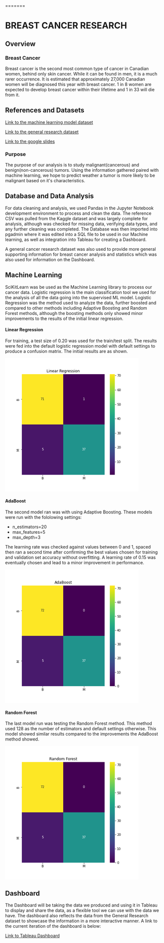 =======
# BREAST CANCER RESEARCH

## Overview

### Breast Cancer

Breast cancer is the second most common type of cancer in Canadian women, behind only skin cancer. While it can be found in men, it is a much rarer occurrence.  It is estimated that approximately 27,000 Canadian women will be diagnosed this year with breast cancer. 1 in 8 women are expected to develop breast cancer within their lifetime and 1 in 33 will die from it. 

## References and Datasets 

[Link to the machine learning model dataset](https://www.kaggle.com/code/abhinavbhuyan/classification-xgboost-with-bayesian-optimization)

[Link to the general research dataset](https://www.kaggle.com/code/sarwat182/breast-cancer-analysis/data)

[Link to the google slides](https://docs.google.com/presentation/d/1fotAlGPDRyW_qi-WU9KC5ZwFHhCD2JULXEuIX8I3wA8/edit?usp=sharing)

### Purpose

The purpose of our analysis is to study malignant(cancerous) and benign(non-cancerous) tumors. Using the information gathered paired with machine learning, we hope to predict weather a tumor is more likely to be malignant based on it's characteristics.

## Database and Data Analysis
For data cleaning and analysis, we used Pandas in the Jupyter Notebook development environment to process and clean the data. The reference CSV was pulled from the Kaggle dataset and was largely complete for analysis, although was checked for missing data, verifying data types, and any further cleaning was completed. The Database was then imported into pgadmin where it was edited into a SQL file to be used in our Machine learning, as well as integration into Tableau for creating a Dashboard.

A general cancer research dataset was also used to provide more general supporting information for breast cancer analysis and statistics which was also used for information on the Dashboard.


## Machine Learning
SciKitLearn was be used as the Machine Learning library to process our cancer data. Logistic regression is the main classification tool we used for the analysis of all the data going into the supervised ML model. Logistic Regression was the method used to analyze the data, further boosted and compared to other methods including Adaptive Boosting and Random Forest methods, although the boosting methods only showed minor improvements to the results of the initial linear regression.

#### Linear Regression

For training, a test size of 0.20 was used for the train/test split. The results were fed into the default logistic regression model with default settings to produce a confusion matrix. The initial results are as shown.

![Default Settings of Linear Regression](Images/linear_regression.png)

#### AdaBoost

The second model ran was with using Adaptive Boosting. These models were run with the fololowing settings:
- n_estimators=20
- max_features=5
- max_depth=3

The learning rate was checked against values between 0 and 1, spaced then ran a second time after confirming the best values chosen for training and validation set accuracy without overfitting. A learning rate of 0.15 was eventually chosen and lead to a minor improvement in performance.

![AdaBoost](Images/AdaBoost.png)

#### Random Forest

The last model run was testing the Random Forest method. This method used 128 as the number of estimators and default settings otherwise. This model showed similar results compared to the improvements the AdaBoost method showed.

![AdaBoost](Images/RandomForest.png) 


## Dashboard
The Dashboard will be taking the data we produced and using it in Tableau to display and share the data, as a flexible tool we can use with the data we have. The dashboard also reflects the data from the General Research dataset to showcase the information in a more interactive manner. A link to the current iteration of the dashboard is below:

[Link to Tableau Dashboard](https://public.tableau.com/app/profile/noman7162/viz/Book1_16537947341150/Dashboard1?publish=yes)
